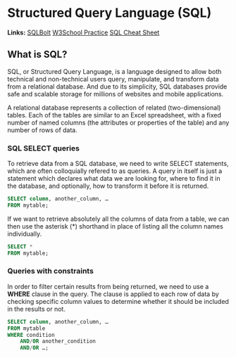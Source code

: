 # Structured Query Language (SQL)

**Links:**
[SQLBolt](https://sqlbolt.com/)
[W3School Practice](https://www.w3schools.com/sql/trysql.asp?filename=trysql_select_all)
[SQL Cheat Sheet](http://www.cheat-sheets.org/sites/sql.su/)

## What is SQL?

SQL, or Structured Query Language, is a language designed to allow both technical and non-technical users query, manipulate, and transform data from a relational database. And due to its simplicity, SQL databases provide safe and scalable storage for millions of websites and mobile applications.


A relational database represents a collection of related (two-dimensional) tables. Each of the tables are similar to an Excel spreadsheet, with a fixed number of named columns (the attributes or properties of the table) and any number of rows of data.

### SQL SELECT queries

To retrieve data from a SQL database, we need to write SELECT statements, which are often colloquially refered to as queries. A query in itself is just a statement which declares what data we are looking for, where to find it in the database, and optionally, how to transform it before it is returned. 


```SQL
SELECT column, another_column, …
FROM mytable;
```


If we want to retrieve absolutely all the columns of data from a table, we can then use the asterisk (*) shorthand in place of listing all the column names individually.

```SQL
SELECT * 
FROM mytable;
```

### Queries with constraints

In order to filter certain results from being returned, we need to use a **WHERE** clause in the query. The clause is applied to each row of data by checking specific column values to determine whether it should be included in the results or not.

```sql
SELECT column, another_column, …
FROM mytable
WHERE condition
    AND/OR another_condition
    AND/OR …;
```


